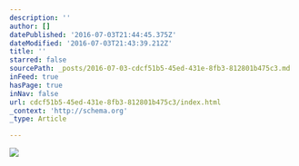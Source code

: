 ```yaml
---
description: ''
author: []
datePublished: '2016-07-03T21:44:45.375Z'
dateModified: '2016-07-03T21:43:39.212Z'
title: ''
starred: false
sourcePath: _posts/2016-07-03-cdcf51b5-45ed-431e-8fb3-812801b475c3.md
inFeed: true
hasPage: true
inNav: false
url: cdcf51b5-45ed-431e-8fb3-812801b475c3/index.html
_context: 'http://schema.org'
_type: Article

---
```

![](https://the-grid-user-content.s3-us-west-2.amazonaws.com/ccb9e540-ff67-476e-95d8-d4a415a5ed9e.jpg)
